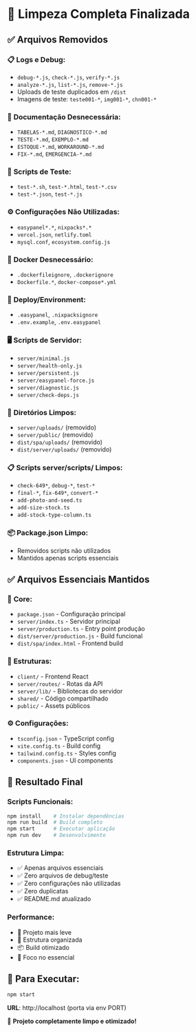 # 🧹 Limpeza Completa Finalizada

## ✅ Arquivos Removidos

### 📋 **Logs e Debug:**
- `debug-*.js`, `check-*.js`, `verify-*.js`
- `analyze-*.js`, `list-*.js`, `remove-*.js`
- Uploads de teste duplicados em `/dist`
- Imagens de teste: `teste001-*`, `img001-*`, `chn001-*`

### 📄 **Documentação Desnecessária:**
- `TABELAS-*.md`, `DIAGNOSTICO-*.md`
- `TESTE-*.md`, `EXEMPLO-*.md`
- `ESTOQUE-*.md`, `WORKAROUND-*.md`
- `FIX-*.md`, `EMERGENCIA-*.md`

### 🔧 **Scripts de Teste:**
- `test-*.sh`, `test-*.html`, `test-*.csv`
- `test-*.json`, `test-*.js`

### ⚙️ **Configurações Não Utilizadas:**
- `easypanel*.*`, `nixpacks*.*`
- `vercel.json`, `netlify.toml`
- `mysql.conf`, `ecosystem.config.js`

### 🐳 **Docker Desnecessário:**
- `.dockerfileignore`, `.dockerignore`
- `Dockerfile.*`, `docker-compose*.yml`

### 🚀 **Deploy/Environment:**
- `.easypanel`, `.nixpacksignore`
- `.env.example`, `.env.easypanel`

### 🖥️ **Scripts de Servidor:**
- `server/minimal.js`
- `server/health-only.js`
- `server/persistent.js`
- `server/easypanel-force.js`
- `server/diagnostic.js`
- `server/check-deps.js`

### 📁 **Diretórios Limpos:**
- `server/uploads/` (removido)
- `server/public/` (removido)
- `dist/spa/uploads/` (removido)
- `dist/server/uploads/` (removido)

### 📋 **Scripts server/scripts/ Limpos:**
- `check-649*`, `debug-*`, `test-*`
- `final-*`, `fix-649*`, `convert-*`
- `add-photo-and-seed.ts`
- `add-size-stock.ts`
- `add-stock-type-column.ts`

### 📦 **Package.json Limpo:**
- Removidos scripts não utilizados
- Mantidos apenas scripts essenciais

## ✅ Arquivos Essenciais Mantidos

### 🔑 **Core:**
- `package.json` - Configuração principal
- `server/index.ts` - Servidor principal  
- `server/production.ts` - Entry point produção
- `dist/server/production.js` - Build funcional
- `dist/spa/index.html` - Frontend build

### 📁 **Estruturas:**
- `client/` - Frontend React
- `server/routes/` - Rotas da API
- `server/lib/` - Bibliotecas do servidor
- `shared/` - Código compartilhado
- `public/` - Assets públicos

### ⚙️ **Configurações:**
- `tsconfig.json` - TypeScript config
- `vite.config.ts` - Build config
- `tailwind.config.ts` - Styles config
- `components.json` - UI components

## 🎯 **Resultado Final**

### **Scripts Funcionais:**
```bash
npm install    # Instalar dependências
npm run build  # Build completo
npm start      # Executar aplicação
npm run dev    # Desenvolvimento
```

### **Estrutura Limpa:**
- ✅ Apenas arquivos essenciais
- ✅ Zero arquivos de debug/teste
- ✅ Zero configurações não utilizadas
- ✅ Zero duplicatas
- ✅ README.md atualizado

### **Performance:**
- 🚀 Projeto mais leve
- 🧹 Estrutura organizada
- 📦 Build otimizado
- 🎯 Foco no essencial

## 📍 **Para Executar:**

```bash
npm start
```

**URL**: http://localhost (porta via env PORT)

🎉 **Projeto completamente limpo e otimizado!**
